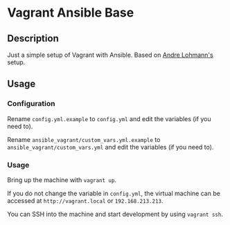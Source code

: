 # Vagrant Ansible Base

## Description

Just a simple setup of Vagrant with Ansible. Based on [Andre Lohmann's](https://github.com/andrelohmann) setup.

## Usage

### Configuration

Rename ```config.yml.example``` to ```config.yml``` and edit the variables (if you need to).

Rename ```ansible_vagrant/custom_vars.yml.example``` to ```ansible_vagrant/custom_vars.yml``` and edit the variables (if you need to).

### Usage

Bring up the machine with ```vagrant up```.

If you do not change the variable in ```config.yml```, the virtual machine can be accessed at ```http://vagrant.local``` or ```192.168.213.213```.

You can SSH into the machine and start development by using ```vagrant ssh```.